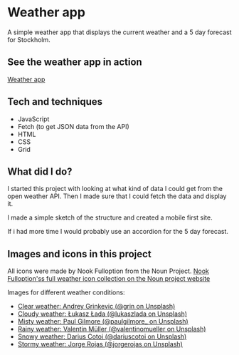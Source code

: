 # Weather app

A simple weather app that displays the current weather and a 5 day forecast for Stockholm.

## See the weather app in action

[Weather app](https://project6-weather-app-emmie.netlify.com/)

## Tech and techniques
- JavaScript
- Fetch (to get JSON data from the API)
- HTML
- CSS
- Grid

## What did I do?

I started this project with looking at what kind of data I could get from the open weather API. Then I made sure that I could fetch the data and display it.

I made a simple sketch of the structure and created a mobile first site.

If i had more time I would probably use an accordion for the 5 day forecast.

## Images and icons in this project

All icons were made by Nook Fulloption from the Noun Project.
[Nook Fulloption'ss full weather icon collection on the Noun project website](https://thenounproject.com/nookfulloption/collection/weather/)

Images for different weather conditions:

- [Clear weather: Andrey Grinkevic (@grin on Unsplash)](https://unsplash.com/@grin)
- [Cloudy weather: Łukasz Łada (@lukaszlada on Unsplash)](https://unsplash.com/@lukaszlada)
- [Misty weather: Paul Gilmore (@paulgilmore\_ on Unsplash)](https://unsplash.com/@paulgilmore_)
- [Rainy weather: Valentin Müller (@valentinomueller on Unsplash)](https://unsplash.com/@valentinomueller)
- [Snowy weather: Darius Cotoi (@dariuscotoi on Unsplash)](https://unsplash.com/@dariuscotoi)
- [Stormy weather: Jorge Rojas (@jorgerojas on Unsplash)](https://unsplash.com/@jorgerojas)
